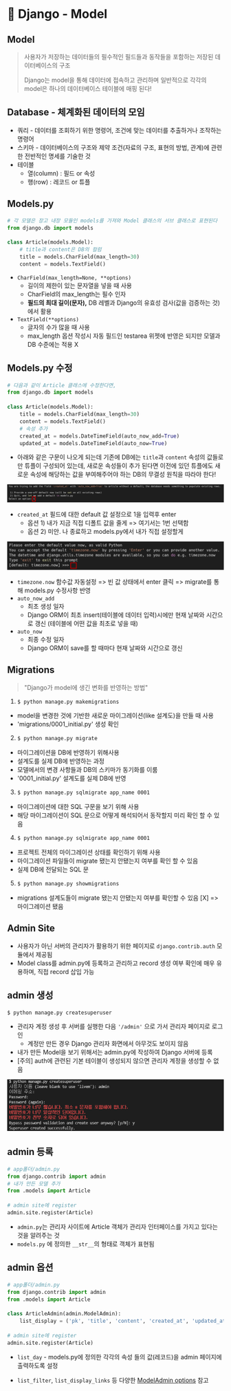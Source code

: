 # 🌱 Django - Model

## Model

> 사용자가 저장하는 데이터들의 필수적인 필드들과 동작들을 포함하는 저장된 데이터베이스의 구조
>
> Django는 model을 통해 데이터에 접속하고 관리하며 일반적으로 각각의 model은 하나의 데이터베이스 테이블에 매핑 된다!

## Database - 체계화된 데이터의 모임

- 쿼리 - 데이터를 조회하기 위한 명령어, 조건에 맞는 데이터를 추출하거나 조작하는 명령어
- 스키마 - 데이터베이스의 구조와 제약 조건(자료의 구조, 표현의 방법, 관계)에 관련한 전반적인 명세를 기술한 것
- 테이블 
  - 열(column) : 필드 or 속성
  - 행(row) : 레코드 or 튜플

## Models.py

```python
# 각 모델은 장고 내장 모듈인 models를 가져와 Model 클래스의 서브 클래스로 표현된다
from django.db import models

class Article(models.Model):
    # title과 content은 DB의 컬럼
    title = models.CharField(max_length=30)
    content = models.TextField()
```

- `CharField(max_length=None, **options)`
  - 길이의 제한이 있는 문자열을 넣을 때 사용
  - CharField의 max_length는 필수 인자
  - **필드의 최대 길이(문자),** DB 레벨과 Django의 유효성 검사(값을 검증하는 것)에서 활용
- `TextField(**options)`
  - 글자의 수가 많을 때 사용
  - max_length 옵션 작성시 자동 필드인 testarea 위젯에 반영은 되지만 모델과 DB 수준에는 적용 X

## Models.py 수정

```python
# 다음과 같이 Article 클래스에 수정한다면,
from django.db import models

class Article(models.Model):
    title = models.CharField(max_length=30)
    content = models.TextField()
    # 속성 추가
    created_at = models.DateTimeField(auto_now_add=True)
    updated_at = models.DateTimeField(auto_now=True)
```

- 아래와 같은 구문이 나오게 되는데 기존에 DB에는 `title`과 `content` 속성의 값들로만 튜플이 구성되어 있는데, 새로운 속성들이 추가 된다면 이전에 있던 튜플에도 새로운 속성에 해당하는 값을 부여해주어야 하는 DB의 무결성 원칙을 따라야 한다!

![image-20220311013544512](Django%20-%20Model.assets/image-20220311013544512.png)

- `created_at` 필드에 대한 default 값 설정으로 1을 입력후 enter
  - 옵션 1) 내가 지금 직접 디폴트 값을 줄게 => 여기서는 1번 선택함
  - 옵션 2) 미안. 나 종료하고 models.py에서 내가 직접 설정할게

![image-20220311013555485](Django%20-%20Model.assets/image-20220311013555485.png)

- `timezone.now` 함수값 자동설정 => 빈 값 상태에서 enter 클릭 => migrate를 통해 models.py 수정사항 반영
- `auto_now_add`
  - 최초 생성 일자
  - Django ORM이 최초 insert(테이블에 데이터 입력)시에만 현재 날짜와 시간으로 갱신 (테이블에 어떤 값을 최초로 넣을 때)
- `auto_now`
  - 최종 수정 일자
  - Django ORM이 save를 할 때마다 현재 날짜와 시간으로 갱신

## Migrations

>"Django가 model에 생긴 변화를 반영하는 방법"

1. ```bash
   $ python manage.py makemigrations
   ```

  - model을 변경한 것에 기반한 새로운 마이그레이션(like 설계도)을 만들 때 사용
  - 'migrations/0001_initial.py' 생성 확인

2. ```bash
   $ python manage.py migrate
   ```

- 마이그레이션을 DB에 반영하기 위해사용
- 설계도를 실제 DB에 반영하는 과정
- 모델에서의 변경 사항들과 DB의 스키마가 동기화를 이룸
- '0001_initial.py' 설계도를 실제 DB에 반영

3. ```bash
   $ python manage.py sqlmigrate app_name 0001
   ```

- 마이그레이션에 대한 SQL 구문을 보기 위해 사용
- 해당 마이그레이션이 SQL 문으로 어떻게 해석되어서 동작할지 미리 확인 할 수 있음

4. ```bash
   $ python manage.py sqlmigrate app_name 0001
   ```

- 프로젝트 전체의 마이그레이션 상태를 확인하기 위해 사용
- 마이그레이션 파일들이 migrate 됐는지 안됐는지 여부를 확인 할 수 있음
- 실제 DB에 전달되는 SQL 문

5. ```bash
   $ python manage.py showmigrations
   ```

- migrations 설계도들이 migrate 됐는지 안됐는지 여부를 확인할 수 있음 [X] => 마이그레이션 됐음

## Admin Site

- 사용자가 아닌 서버의 관리자가 활용하기 위한 페이지로 `django.contrib.auth` 모듈에서 제공됨
- Model class를 admin.py에 등록하고 관리하고 record 생성 여부 확인에 매우 유용하며, 직접 record 삽입 가능

## admin 생성

```bash
$ python manage.py createsuperuser
```

- 관리자 계정 생성 후 서버를 실행한 다음 `'/admin'` 으로 가서 관리자 페이지로 로그인
  - 계정만 만든 경우 Django 관리자 화면에서 아무것도 보이지 않음
- 내가 만든 Model을 보기 위해서는 admin.py에 작성하여 Django 서버에 등록
- [주의] auth에 관련된 기본 테이블이 생성되지 않으면 관리자 계정을 생성할 수 없음

![image-20220311003026402](Django%20-%20Model.assets/image-20220311003026402.png)

## admin 등록

```python
# app폴더/admin.py
from django.contrib import admin
# 내가 만든 모델 추가
from .models import Article

# admin site에 register
admin.site.register(Article)
```

- `admin.py`는 관리자 사이트에 Article 객체가 관리자 인터페이스를 가지고 있다는 것을 알려주는 것
- `models.py` 에 정의한 `__str__`의 형태로 객체가 표현됨

## admin 옵션

```python
# app폴더/admin.py
from django.contrib import admin
from .models import Article

class ArticleAdmin(admin.ModelAdmin):
    list_display = ('pk', 'title', 'content', 'created_at', 'updated_at',)

# admin site에 register
admin.site.register(Article)
```

- `list_day` - models.py에 정의한 각각의 속성 들의 값(레코드)을 admin 페이지에 출력하도록 설정

- `list_filter`, `list_display_links` 등 다양한 [ModelAdmin options](https://docs.djangoproject.com/en/3.2/ref/contrib/admin/#modeladmin-options) 참고